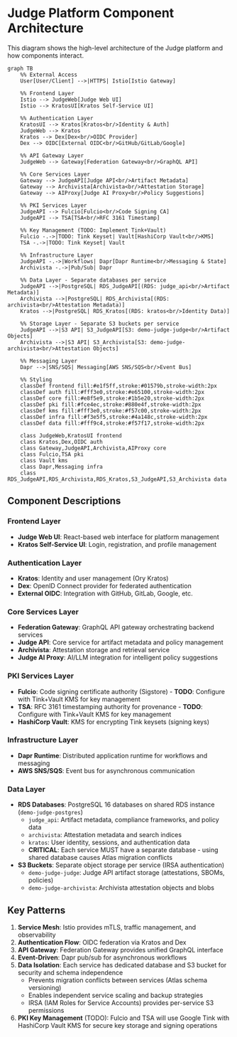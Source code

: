 # Judge Platform Component Architecture

This diagram shows the high-level architecture of the Judge platform and how components interact.

```mermaid
graph TB
    %% External Access
    User[User/Client] -->|HTTPS| Istio[Istio Gateway]

    %% Frontend Layer
    Istio --> JudgeWeb[Judge Web UI]
    Istio --> KratosUI[Kratos Self-Service UI]

    %% Authentication Layer
    KratosUI --> Kratos[Kratos<br/>Identity & Auth]
    JudgeWeb --> Kratos
    Kratos --> Dex[Dex<br/>OIDC Provider]
    Dex --> OIDC[External OIDC<br/>GitHub/GitLab/Google]

    %% API Gateway Layer
    JudgeWeb --> Gateway[Federation Gateway<br/>GraphQL API]

    %% Core Services Layer
    Gateway --> JudgeAPI[Judge API<br/>Artifact Metadata]
    Gateway --> Archivista[Archivista<br/>Attestation Storage]
    Gateway --> AIProxy[Judge AI Proxy<br/>Policy Suggestions]

    %% PKI Services Layer
    JudgeAPI --> Fulcio[Fulcio<br/>Code Signing CA]
    JudgeAPI --> TSA[TSA<br/>RFC 3161 Timestamp]

    %% Key Management (TODO: Implement Tink+Vault)
    Fulcio -.->|TODO: Tink Keyset| Vault[HashiCorp Vault<br/>KMS]
    TSA -.->|TODO: Tink Keyset| Vault

    %% Infrastructure Layer
    JudgeAPI -.->|Workflows| Dapr[Dapr Runtime<br/>Messaging & State]
    Archivista -.->|Pub/Sub| Dapr

    %% Data Layer - Separate databases per service
    JudgeAPI -->|PostgreSQL| RDS_JudgeAPI[(RDS: judge_api<br/>Artifact Metadata)]
    Archivista -->|PostgreSQL| RDS_Archivista[(RDS: archivista<br/>Attestation Metadata)]
    Kratos -->|PostgreSQL| RDS_Kratos[(RDS: kratos<br/>Identity Data)]

    %% Storage Layer - Separate S3 buckets per service
    JudgeAPI -->|S3 API| S3_JudgeAPI[S3: demo-judge-judge<br/>Artifact Objects]
    Archivista -->|S3 API| S3_Archivista[S3: demo-judge-archivista<br/>Attestation Objects]

    %% Messaging Layer
    Dapr -->|SNS/SQS| Messaging[AWS SNS/SQS<br/>Event Bus]

    %% Styling
    classDef frontend fill:#e1f5ff,stroke:#01579b,stroke-width:2px
    classDef auth fill:#fff3e0,stroke:#e65100,stroke-width:2px
    classDef core fill:#e8f5e9,stroke:#1b5e20,stroke-width:2px
    classDef pki fill:#fce4ec,stroke:#880e4f,stroke-width:2px
    classDef kms fill:#fff3e0,stroke:#f57c00,stroke-width:2px
    classDef infra fill:#f3e5f5,stroke:#4a148c,stroke-width:2px
    classDef data fill:#fff9c4,stroke:#f57f17,stroke-width:2px

    class JudgeWeb,KratosUI frontend
    class Kratos,Dex,OIDC auth
    class Gateway,JudgeAPI,Archivista,AIProxy core
    class Fulcio,TSA pki
    class Vault kms
    class Dapr,Messaging infra
    class RDS_JudgeAPI,RDS_Archivista,RDS_Kratos,S3_JudgeAPI,S3_Archivista data
```

## Component Descriptions

### Frontend Layer
- **Judge Web UI**: React-based web interface for platform management
- **Kratos Self-Service UI**: Login, registration, and profile management

### Authentication Layer
- **Kratos**: Identity and user management (Ory Kratos)
- **Dex**: OpenID Connect provider for federated authentication
- **External OIDC**: Integration with GitHub, GitLab, Google, etc.

### Core Services Layer
- **Federation Gateway**: GraphQL API gateway orchestrating backend services
- **Judge API**: Core service for artifact metadata and policy management
- **Archivista**: Attestation storage and retrieval service
- **Judge AI Proxy**: AI/LLM integration for intelligent policy suggestions

### PKI Services Layer
- **Fulcio**: Code signing certificate authority (Sigstore) - **TODO**: Configure with Tink+Vault KMS for key management
- **TSA**: RFC 3161 timestamping authority for provenance - **TODO**: Configure with Tink+Vault KMS for key management
- **HashiCorp Vault**: KMS for encrypting Tink keysets (signing keys)

### Infrastructure Layer
- **Dapr Runtime**: Distributed application runtime for workflows and messaging
- **AWS SNS/SQS**: Event bus for asynchronous communication

### Data Layer
- **RDS Databases**: PostgreSQL 16 databases on shared RDS instance (`demo-judge-postgres`)
  - `judge_api`: Artifact metadata, compliance frameworks, and policy data
  - `archivista`: Attestation metadata and search indices
  - `kratos`: User identity, sessions, and authentication data
  - **CRITICAL**: Each service MUST have a separate database - using shared database causes Atlas migration conflicts
- **S3 Buckets**: Separate object storage per service (IRSA authentication)
  - `demo-judge-judge`: Judge API artifact storage (attestations, SBOMs, policies)
  - `demo-judge-archivista`: Archivista attestation objects and blobs

## Key Patterns

1. **Service Mesh**: Istio provides mTLS, traffic management, and observability
2. **Authentication Flow**: OIDC federation via Kratos and Dex
3. **API Gateway**: Federation Gateway provides unified GraphQL interface
4. **Event-Driven**: Dapr pub/sub for asynchronous workflows
5. **Data Isolation**: Each service has dedicated database and S3 bucket for security and schema independence
   - Prevents migration conflicts between services (Atlas schema versioning)
   - Enables independent service scaling and backup strategies
   - IRSA (IAM Roles for Service Accounts) provides per-service S3 permissions
6. **PKI Key Management** (TODO): Fulcio and TSA will use Google Tink with HashiCorp Vault KMS for secure key storage and signing operations
